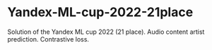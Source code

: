 # Yandex-ML-cup-2022-21place
Solution of the Yandex ML cup 2022 (21 place). Audio content artist prediction. Contrastive loss.
